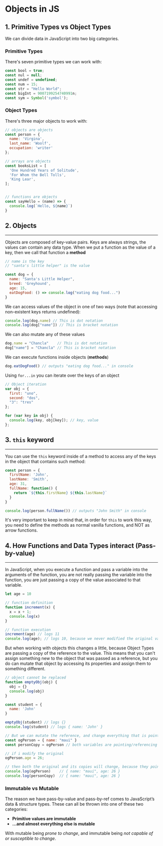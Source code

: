 # Objects in JS

## 1. Primitive Types vs Object Types

We can divide data in JavaScript into two big categories.

### Primitive Types

There's seven primitive types we can work with:

```javascript
const bool = true;
const nul = null;
const undef = undefined;
const num = 15;
const str = "Hello World";
const bigInt = 9007199254740991n;
const sym = Symbol('symbol');
```

### Object Types

There's three major objects to work with:

```javascript
// objects are objects
const person = {
  name: 'Virgina',
  last_name: 'Woolf',
  occupation: 'writer'
};

// arrays are objects
const booksList = [
  'One Hundred Years of Solitude',
  'For Whom the Bell Tolls',
  'King Lear',
];


// functions are objects
const sayHello = (name) => {
  console.log(`Hello, ${name}`)
}
```

## 2. Objects
---

Objects are composed of key-value pairs.
Keys are always strings, the values can contain any data type.
When we put a function as the value of a key, then we call that function a **method**

```javascript
// name is the key
// "santa's little helper" is the value

const dog = {
  name: "Santa's Little Helper",
  breed: 'Greyhound',
  age: 15,
  eatDogFood: () => console.log("eating dog food...")
}
```

We can access values of the object in one of two ways (note that accessing non-existent keys returns undefined):

```javascript
console.log(dog.name) // This is dot notation
console.log(dog["name"]) // This is bracket notation
```

We can also mutate any of these values
```javascript
dog.name = "Chancla"    // This is dot notation
dog["name"] = "Chancla" // This is bracket notation
```

We can execute functions inside objects (**methods**)
```javascript
dog.eatDogFood() // outputs "eating dog food..." in console
```

Using `for...in` you can iterate over the keys of an object

```javascript
// Object iteration
var obj = {
  first: "uno",
  second: "dos",
  "3": "tres"
};

for (var key in obj) {
  console.log(key, obj[key]); // key, value
};
```

## 3. `this` keyword
---

You can use the `this` keyword inside of a method to access any of the keys in the object that contains such method:

```javascript
const person = {
  firstName: 'John',
  lastName: 'Smith',
  age: 31,
  fullName: function() {
    return `${this.firstName} ${this.lastName}`
  }
}

console.log(person.fullName()) // outputs "John Smith" in console
```

It's very important to keep in mind that, in order for `this` to work this way, you need to define the methods as normal vanilla functions, and NOT as arrow functions.

## 4. How Functions and Data Types interact (Pass-by-value)
---

In JavaScript, when you execute a function and pass a variable into the arguments of the function, you are not really passing the variable into the function, you are just passing a copy of the value associated to that variable.

```javascript
let age = 10

// function definition
function increment(x) {
  x = x + 1;
  console.log(x)
}

// function execution
increment(age) // logs 11
console.log(age); // logs 10, because we never modified the original variable, we worked with a copy

```

But when working with objects this changes a little, because Object Types are passing a copy of the reference to the value. This means that you can't assign something new to the object that was passed as a reference, but you do can mutate that object by accessing its properties and assign them to something different.

```javascript
// object cannot be replaced
function emptyObj(obj) {
  obj = {}
  console.log(obj)
}

const student = {
  name: 'John'
}

emptyObj(student) // logs {}
console.log(student) // logs { name: 'John' }

// But we can mutate the reference, and change everything that is pointing to that same reference
const ogPerson = { name: "maui" }
const personCopy = ogPerson // both variables are pointing/referencing the same object

// if i modify the original
ogPerson.age = 26;

// then both the original and its copies will change, because they point to the same object
console.log(ogPerson)    // { name: "maui", age: 26 }
console.log(personCopy)  // { name: "maui", age: 26 }
```

### Immutable vs Mutable

The reason we have pass-by-value and pass-by-ref comes to JavaScript’s data & structure types. These can all be thrown into one of these two categories: 
- **Primitive values are immutable**
- **...and almost everything else is mutable**

With mutable being *prone to change*, and immutable being *not capable of or susceptible to change*.
